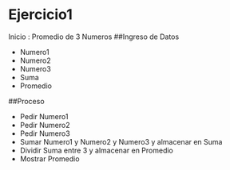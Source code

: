 # Ejercicio1
Inicio : Promedio de 3 Numeros
##Ingreso de Datos
- Numero1
- Numero2
- Numero3
- Suma
- Promedio

##Proceso
- Pedir Numero1
- Pedir Numero2
- Pedir Numero3
- Sumar Numero1 y Numero2 y Numero3 y almacenar en Suma
- Dividir Suma entre 3 y almacenar en Promedio
- Mostrar Promedio
